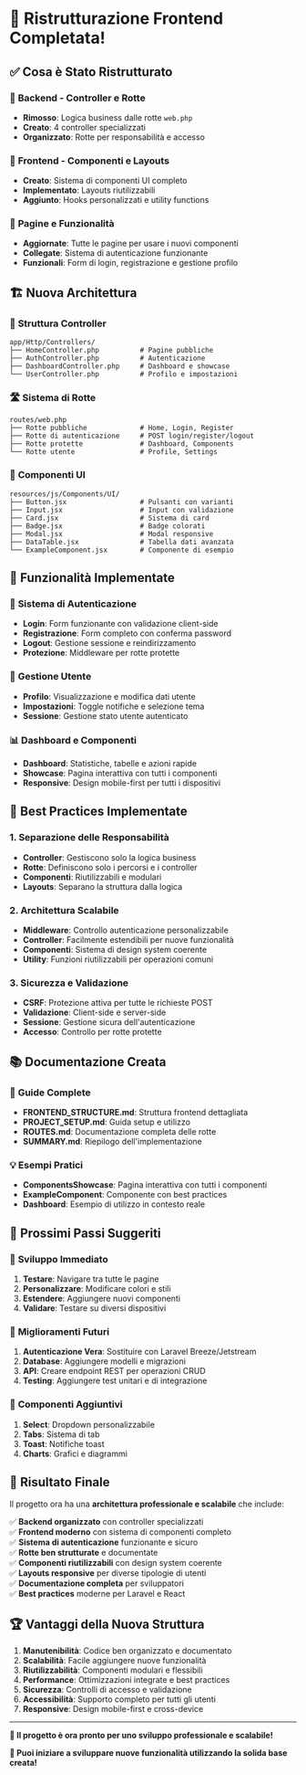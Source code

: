# 🎉 Ristrutturazione Frontend Completata!

## ✅ Cosa è Stato Ristrutturato

### 🔧 **Backend - Controller e Rotte**
- **Rimosso**: Logica business dalle rotte `web.php`
- **Creato**: 4 controller specializzati
- **Organizzato**: Rotte per responsabilità e accesso

### 🧩 **Frontend - Componenti e Layouts**
- **Creato**: Sistema di componenti UI completo
- **Implementato**: Layouts riutilizzabili
- **Aggiunto**: Hooks personalizzati e utility functions

### 📱 **Pagine e Funzionalità**
- **Aggiornate**: Tutte le pagine per usare i nuovi componenti
- **Collegate**: Sistema di autenticazione funzionante
- **Funzionali**: Form di login, registrazione e gestione profilo

## 🏗️ **Nuova Architettura**

### 📁 **Struttura Controller**
```
app/Http/Controllers/
├── HomeController.php          # Pagine pubbliche
├── AuthController.php          # Autenticazione
├── DashboardController.php     # Dashboard e showcase
└── UserController.php          # Profilo e impostazioni
```

### 🛣️ **Sistema di Rotte**
```
routes/web.php
├── Rotte pubbliche             # Home, Login, Register
├── Rotte di autenticazione     # POST login/register/logout
├── Rotte protette              # Dashboard, Components
└── Rotte utente                # Profile, Settings
```

### 🎨 **Componenti UI**
```
resources/js/Components/UI/
├── Button.jsx                  # Pulsanti con varianti
├── Input.jsx                   # Input con validazione
├── Card.jsx                    # Sistema di card
├── Badge.jsx                   # Badge colorati
├── Modal.jsx                   # Modal responsive
├── DataTable.jsx               # Tabella dati avanzata
└── ExampleComponent.jsx        # Componente di esempio
```

## 🚀 **Funzionalità Implementate**

### 🔐 **Sistema di Autenticazione**
- **Login**: Form funzionante con validazione client-side
- **Registrazione**: Form completo con conferma password
- **Logout**: Gestione sessione e reindirizzamento
- **Protezione**: Middleware per rotte protette

### 👤 **Gestione Utente**
- **Profilo**: Visualizzazione e modifica dati utente
- **Impostazioni**: Toggle notifiche e selezione tema
- **Sessione**: Gestione stato utente autenticato

### 📊 **Dashboard e Componenti**
- **Dashboard**: Statistiche, tabelle e azioni rapide
- **Showcase**: Pagina interattiva con tutti i componenti
- **Responsive**: Design mobile-first per tutti i dispositivi

## 🎯 **Best Practices Implementate**

### 1. **Separazione delle Responsabilità**
- **Controller**: Gestiscono solo la logica business
- **Rotte**: Definiscono solo i percorsi e i controller
- **Componenti**: Riutilizzabili e modulari
- **Layouts**: Separano la struttura dalla logica

### 2. **Architettura Scalabile**
- **Middleware**: Controllo autenticazione personalizzabile
- **Controller**: Facilmente estendibili per nuove funzionalità
- **Componenti**: Sistema di design system coerente
- **Utility**: Funzioni riutilizzabili per operazioni comuni

### 3. **Sicurezza e Validazione**
- **CSRF**: Protezione attiva per tutte le richieste POST
- **Validazione**: Client-side e server-side
- **Sessione**: Gestione sicura dell'autenticazione
- **Accesso**: Controllo per rotte protette

## 📚 **Documentazione Creata**

### 📖 **Guide Complete**
- **FRONTEND_STRUCTURE.md**: Struttura frontend dettagliata
- **PROJECT_SETUP.md**: Guida setup e utilizzo
- **ROUTES.md**: Documentazione completa delle rotte
- **SUMMARY.md**: Riepilogo dell'implementazione

### 💡 **Esempi Pratici**
- **ComponentsShowcase**: Pagina interattiva con tutti i componenti
- **ExampleComponent**: Componente con best practices
- **Dashboard**: Esempio di utilizzo in contesto reale

## 🔮 **Prossimi Passi Suggeriti**

### 🚀 **Sviluppo Immediato**
1. **Testare**: Navigare tra tutte le pagine
2. **Personalizzare**: Modificare colori e stili
3. **Estendere**: Aggiungere nuovi componenti
4. **Validare**: Testare su diversi dispositivi

### 🔧 **Miglioramenti Futuri**
1. **Autenticazione Vera**: Sostituire con Laravel Breeze/Jetstream
2. **Database**: Aggiungere modelli e migrazioni
3. **API**: Creare endpoint REST per operazioni CRUD
4. **Testing**: Aggiungere test unitari e di integrazione

### 📱 **Componenti Aggiuntivi**
1. **Select**: Dropdown personalizzabile
2. **Tabs**: Sistema di tab
3. **Toast**: Notifiche toast
4. **Charts**: Grafici e diagrammi

## 🎉 **Risultato Finale**

Il progetto ora ha una **architettura professionale e scalabile** che include:

✅ **Backend organizzato** con controller specializzati  
✅ **Frontend moderno** con sistema di componenti completo  
✅ **Sistema di autenticazione** funzionante e sicuro  
✅ **Rotte ben strutturate** e documentate  
✅ **Componenti riutilizzabili** con design system coerente  
✅ **Layouts responsive** per diverse tipologie di utenti  
✅ **Documentazione completa** per sviluppatori  
✅ **Best practices** moderne per Laravel e React  

## 🏆 **Vantaggi della Nuova Struttura**

1. **Manutenibilità**: Codice ben organizzato e documentato
2. **Scalabilità**: Facile aggiungere nuove funzionalità
3. **Riutilizzabilità**: Componenti modulari e flessibili
4. **Performance**: Ottimizzazioni integrate e best practices
5. **Sicurezza**: Controlli di accesso e validazione
6. **Accessibilità**: Supporto completo per tutti gli utenti
7. **Responsive**: Design mobile-first e cross-device

---

**🎯 Il progetto è ora pronto per uno sviluppo professionale e scalabile!**

**🚀 Puoi iniziare a sviluppare nuove funzionalità utilizzando la solida base creata!**
